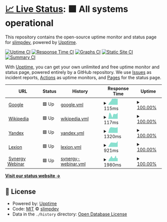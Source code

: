 # [📈 Live Status](https://uptime.slimp.dev): <!--live status--> **🟩 All systems operational**

This repository contains the open-source uptime monitor and status page for [slimpdev](https://uptime.slimp.dev), powered by [Upptime](https://github.com/upptime/upptime).

[![Uptime CI](https://github.com/slimpdev/uptime/workflows/Uptime%20CI/badge.svg)](https://github.com/slimpdev/uptime/actions?query=workflow%3A%22Uptime+CI%22)
[![Response Time CI](https://github.com/slimpdev/uptime/workflows/Response%20Time%20CI/badge.svg)](https://github.com/slimpdev/uptime/actions?query=workflow%3A%22Response+Time+CI%22)
[![Graphs CI](https://github.com/slimpdev/uptime/workflows/Graphs%20CI/badge.svg)](https://github.com/slimpdev/uptime/actions?query=workflow%3A%22Graphs+CI%22)
[![Static Site CI](https://github.com/slimpdev/uptime/workflows/Static%20Site%20CI/badge.svg)](https://github.com/slimpdev/uptime/actions?query=workflow%3A%22Static+Site+CI%22)
[![Summary CI](https://github.com/slimpdev/uptime/workflows/Summary%20CI/badge.svg)](https://github.com/slimpdev/uptime/actions?query=workflow%3A%22Summary+CI%22)

With [Upptime](https://upptime.js.org), you can get your own unlimited and free uptime monitor and status page, powered entirely by a GitHub repository. We use [Issues](https://github.com/slimpdev/uptime/issues) as incident reports, [Actions](https://github.com/slimpdev/uptime/actions) as uptime monitors, and [Pages](https://uptime.slimp.dev) for the status page.

<!--start: status pages-->
<!-- This summary is generated by Upptime (https://github.com/upptime/upptime) -->
<!-- Do not edit this manually, your changes will be overwritten -->
<!-- prettier-ignore -->
| URL | Status | History | Response Time | Uptime |
| --- | ------ | ------- | ------------- | ------ |
| <img alt="" src="https://favicons.githubusercontent.com/www.google.com" height="13"> [Google](https://www.google.com) | 🟩 Up | [google.yml](https://github.com/slimpdev/uptime/commits/HEAD/history/google.yml) | <details><summary><img alt="Response time graph" src="./graphs/google/response-time-week.png" height="20"> 115ms</summary><br><a href="https://uptime.slimp.dev/history/google"><img alt="Response time 117" src="https://img.shields.io/endpoint?url=https%3A%2F%2Fraw.githubusercontent.com%2Fslimpdev%2Fuptime%2FHEAD%2Fapi%2Fgoogle%2Fresponse-time.json"></a><br><a href="https://uptime.slimp.dev/history/google"><img alt="24-hour response time 134" src="https://img.shields.io/endpoint?url=https%3A%2F%2Fraw.githubusercontent.com%2Fslimpdev%2Fuptime%2FHEAD%2Fapi%2Fgoogle%2Fresponse-time-day.json"></a><br><a href="https://uptime.slimp.dev/history/google"><img alt="7-day response time 115" src="https://img.shields.io/endpoint?url=https%3A%2F%2Fraw.githubusercontent.com%2Fslimpdev%2Fuptime%2FHEAD%2Fapi%2Fgoogle%2Fresponse-time-week.json"></a><br><a href="https://uptime.slimp.dev/history/google"><img alt="30-day response time 117" src="https://img.shields.io/endpoint?url=https%3A%2F%2Fraw.githubusercontent.com%2Fslimpdev%2Fuptime%2FHEAD%2Fapi%2Fgoogle%2Fresponse-time-month.json"></a><br><a href="https://uptime.slimp.dev/history/google"><img alt="1-year response time 117" src="https://img.shields.io/endpoint?url=https%3A%2F%2Fraw.githubusercontent.com%2Fslimpdev%2Fuptime%2FHEAD%2Fapi%2Fgoogle%2Fresponse-time-year.json"></a></details> | <details><summary><a href="https://uptime.slimp.dev/history/google">100.00%</a></summary><a href="https://uptime.slimp.dev/history/google"><img alt="All-time uptime 100.00%" src="https://img.shields.io/endpoint?url=https%3A%2F%2Fraw.githubusercontent.com%2Fslimpdev%2Fuptime%2FHEAD%2Fapi%2Fgoogle%2Fuptime.json"></a><br><a href="https://uptime.slimp.dev/history/google"><img alt="24-hour uptime 100.00%" src="https://img.shields.io/endpoint?url=https%3A%2F%2Fraw.githubusercontent.com%2Fslimpdev%2Fuptime%2FHEAD%2Fapi%2Fgoogle%2Fuptime-day.json"></a><br><a href="https://uptime.slimp.dev/history/google"><img alt="7-day uptime 100.00%" src="https://img.shields.io/endpoint?url=https%3A%2F%2Fraw.githubusercontent.com%2Fslimpdev%2Fuptime%2FHEAD%2Fapi%2Fgoogle%2Fuptime-week.json"></a><br><a href="https://uptime.slimp.dev/history/google"><img alt="30-day uptime 100.00%" src="https://img.shields.io/endpoint?url=https%3A%2F%2Fraw.githubusercontent.com%2Fslimpdev%2Fuptime%2FHEAD%2Fapi%2Fgoogle%2Fuptime-month.json"></a><br><a href="https://uptime.slimp.dev/history/google"><img alt="1-year uptime 100.00%" src="https://img.shields.io/endpoint?url=https%3A%2F%2Fraw.githubusercontent.com%2Fslimpdev%2Fuptime%2FHEAD%2Fapi%2Fgoogle%2Fuptime-year.json"></a></details>
| <img alt="" src="https://favicons.githubusercontent.com/en.wikipedia.org" height="13"> [Wikipedia](https://en.wikipedia.org) | 🟩 Up | [wikipedia.yml](https://github.com/slimpdev/uptime/commits/HEAD/history/wikipedia.yml) | <details><summary><img alt="Response time graph" src="./graphs/wikipedia/response-time-week.png" height="20"> 117ms</summary><br><a href="https://uptime.slimp.dev/history/wikipedia"><img alt="Response time 170" src="https://img.shields.io/endpoint?url=https%3A%2F%2Fraw.githubusercontent.com%2Fslimpdev%2Fuptime%2FHEAD%2Fapi%2Fwikipedia%2Fresponse-time.json"></a><br><a href="https://uptime.slimp.dev/history/wikipedia"><img alt="24-hour response time 152" src="https://img.shields.io/endpoint?url=https%3A%2F%2Fraw.githubusercontent.com%2Fslimpdev%2Fuptime%2FHEAD%2Fapi%2Fwikipedia%2Fresponse-time-day.json"></a><br><a href="https://uptime.slimp.dev/history/wikipedia"><img alt="7-day response time 117" src="https://img.shields.io/endpoint?url=https%3A%2F%2Fraw.githubusercontent.com%2Fslimpdev%2Fuptime%2FHEAD%2Fapi%2Fwikipedia%2Fresponse-time-week.json"></a><br><a href="https://uptime.slimp.dev/history/wikipedia"><img alt="30-day response time 170" src="https://img.shields.io/endpoint?url=https%3A%2F%2Fraw.githubusercontent.com%2Fslimpdev%2Fuptime%2FHEAD%2Fapi%2Fwikipedia%2Fresponse-time-month.json"></a><br><a href="https://uptime.slimp.dev/history/wikipedia"><img alt="1-year response time 170" src="https://img.shields.io/endpoint?url=https%3A%2F%2Fraw.githubusercontent.com%2Fslimpdev%2Fuptime%2FHEAD%2Fapi%2Fwikipedia%2Fresponse-time-year.json"></a></details> | <details><summary><a href="https://uptime.slimp.dev/history/wikipedia">100.00%</a></summary><a href="https://uptime.slimp.dev/history/wikipedia"><img alt="All-time uptime 100.00%" src="https://img.shields.io/endpoint?url=https%3A%2F%2Fraw.githubusercontent.com%2Fslimpdev%2Fuptime%2FHEAD%2Fapi%2Fwikipedia%2Fuptime.json"></a><br><a href="https://uptime.slimp.dev/history/wikipedia"><img alt="24-hour uptime 100.00%" src="https://img.shields.io/endpoint?url=https%3A%2F%2Fraw.githubusercontent.com%2Fslimpdev%2Fuptime%2FHEAD%2Fapi%2Fwikipedia%2Fuptime-day.json"></a><br><a href="https://uptime.slimp.dev/history/wikipedia"><img alt="7-day uptime 100.00%" src="https://img.shields.io/endpoint?url=https%3A%2F%2Fraw.githubusercontent.com%2Fslimpdev%2Fuptime%2FHEAD%2Fapi%2Fwikipedia%2Fuptime-week.json"></a><br><a href="https://uptime.slimp.dev/history/wikipedia"><img alt="30-day uptime 100.00%" src="https://img.shields.io/endpoint?url=https%3A%2F%2Fraw.githubusercontent.com%2Fslimpdev%2Fuptime%2FHEAD%2Fapi%2Fwikipedia%2Fuptime-month.json"></a><br><a href="https://uptime.slimp.dev/history/wikipedia"><img alt="1-year uptime 100.00%" src="https://img.shields.io/endpoint?url=https%3A%2F%2Fraw.githubusercontent.com%2Fslimpdev%2Fuptime%2FHEAD%2Fapi%2Fwikipedia%2Fuptime-year.json"></a></details>
| <img alt="" src="https://favicons.githubusercontent.com/yandex.ru" height="13"> [Yandex](https://yandex.ru) | 🟩 Up | [yandex.yml](https://github.com/slimpdev/uptime/commits/HEAD/history/yandex.yml) | <details><summary><img alt="Response time graph" src="./graphs/yandex/response-time-week.png" height="20"> 1320ms</summary><br><a href="https://uptime.slimp.dev/history/yandex"><img alt="Response time 1264" src="https://img.shields.io/endpoint?url=https%3A%2F%2Fraw.githubusercontent.com%2Fslimpdev%2Fuptime%2FHEAD%2Fapi%2Fyandex%2Fresponse-time.json"></a><br><a href="https://uptime.slimp.dev/history/yandex"><img alt="24-hour response time 1439" src="https://img.shields.io/endpoint?url=https%3A%2F%2Fraw.githubusercontent.com%2Fslimpdev%2Fuptime%2FHEAD%2Fapi%2Fyandex%2Fresponse-time-day.json"></a><br><a href="https://uptime.slimp.dev/history/yandex"><img alt="7-day response time 1320" src="https://img.shields.io/endpoint?url=https%3A%2F%2Fraw.githubusercontent.com%2Fslimpdev%2Fuptime%2FHEAD%2Fapi%2Fyandex%2Fresponse-time-week.json"></a><br><a href="https://uptime.slimp.dev/history/yandex"><img alt="30-day response time 1264" src="https://img.shields.io/endpoint?url=https%3A%2F%2Fraw.githubusercontent.com%2Fslimpdev%2Fuptime%2FHEAD%2Fapi%2Fyandex%2Fresponse-time-month.json"></a><br><a href="https://uptime.slimp.dev/history/yandex"><img alt="1-year response time 1264" src="https://img.shields.io/endpoint?url=https%3A%2F%2Fraw.githubusercontent.com%2Fslimpdev%2Fuptime%2FHEAD%2Fapi%2Fyandex%2Fresponse-time-year.json"></a></details> | <details><summary><a href="https://uptime.slimp.dev/history/yandex">100.00%</a></summary><a href="https://uptime.slimp.dev/history/yandex"><img alt="All-time uptime 100.00%" src="https://img.shields.io/endpoint?url=https%3A%2F%2Fraw.githubusercontent.com%2Fslimpdev%2Fuptime%2FHEAD%2Fapi%2Fyandex%2Fuptime.json"></a><br><a href="https://uptime.slimp.dev/history/yandex"><img alt="24-hour uptime 100.00%" src="https://img.shields.io/endpoint?url=https%3A%2F%2Fraw.githubusercontent.com%2Fslimpdev%2Fuptime%2FHEAD%2Fapi%2Fyandex%2Fuptime-day.json"></a><br><a href="https://uptime.slimp.dev/history/yandex"><img alt="7-day uptime 100.00%" src="https://img.shields.io/endpoint?url=https%3A%2F%2Fraw.githubusercontent.com%2Fslimpdev%2Fuptime%2FHEAD%2Fapi%2Fyandex%2Fuptime-week.json"></a><br><a href="https://uptime.slimp.dev/history/yandex"><img alt="30-day uptime 100.00%" src="https://img.shields.io/endpoint?url=https%3A%2F%2Fraw.githubusercontent.com%2Fslimpdev%2Fuptime%2FHEAD%2Fapi%2Fyandex%2Fuptime-month.json"></a><br><a href="https://uptime.slimp.dev/history/yandex"><img alt="1-year uptime 100.00%" src="https://img.shields.io/endpoint?url=https%3A%2F%2Fraw.githubusercontent.com%2Fslimpdev%2Fuptime%2FHEAD%2Fapi%2Fyandex%2Fuptime-year.json"></a></details>
| <img alt="" src="https://favicons.githubusercontent.com/lexion.ru" height="13"> [Lexion](https://lexion.ru) | 🟩 Up | [lexion.yml](https://github.com/slimpdev/uptime/commits/HEAD/history/lexion.yml) | <details><summary><img alt="Response time graph" src="./graphs/lexion/response-time-week.png" height="20"> 921ms</summary><br><a href="https://uptime.slimp.dev/history/lexion"><img alt="Response time 888" src="https://img.shields.io/endpoint?url=https%3A%2F%2Fraw.githubusercontent.com%2Fslimpdev%2Fuptime%2FHEAD%2Fapi%2Flexion%2Fresponse-time.json"></a><br><a href="https://uptime.slimp.dev/history/lexion"><img alt="24-hour response time 1295" src="https://img.shields.io/endpoint?url=https%3A%2F%2Fraw.githubusercontent.com%2Fslimpdev%2Fuptime%2FHEAD%2Fapi%2Flexion%2Fresponse-time-day.json"></a><br><a href="https://uptime.slimp.dev/history/lexion"><img alt="7-day response time 921" src="https://img.shields.io/endpoint?url=https%3A%2F%2Fraw.githubusercontent.com%2Fslimpdev%2Fuptime%2FHEAD%2Fapi%2Flexion%2Fresponse-time-week.json"></a><br><a href="https://uptime.slimp.dev/history/lexion"><img alt="30-day response time 888" src="https://img.shields.io/endpoint?url=https%3A%2F%2Fraw.githubusercontent.com%2Fslimpdev%2Fuptime%2FHEAD%2Fapi%2Flexion%2Fresponse-time-month.json"></a><br><a href="https://uptime.slimp.dev/history/lexion"><img alt="1-year response time 888" src="https://img.shields.io/endpoint?url=https%3A%2F%2Fraw.githubusercontent.com%2Fslimpdev%2Fuptime%2FHEAD%2Fapi%2Flexion%2Fresponse-time-year.json"></a></details> | <details><summary><a href="https://uptime.slimp.dev/history/lexion">100.00%</a></summary><a href="https://uptime.slimp.dev/history/lexion"><img alt="All-time uptime 100.00%" src="https://img.shields.io/endpoint?url=https%3A%2F%2Fraw.githubusercontent.com%2Fslimpdev%2Fuptime%2FHEAD%2Fapi%2Flexion%2Fuptime.json"></a><br><a href="https://uptime.slimp.dev/history/lexion"><img alt="24-hour uptime 100.00%" src="https://img.shields.io/endpoint?url=https%3A%2F%2Fraw.githubusercontent.com%2Fslimpdev%2Fuptime%2FHEAD%2Fapi%2Flexion%2Fuptime-day.json"></a><br><a href="https://uptime.slimp.dev/history/lexion"><img alt="7-day uptime 100.00%" src="https://img.shields.io/endpoint?url=https%3A%2F%2Fraw.githubusercontent.com%2Fslimpdev%2Fuptime%2FHEAD%2Fapi%2Flexion%2Fuptime-week.json"></a><br><a href="https://uptime.slimp.dev/history/lexion"><img alt="30-day uptime 100.00%" src="https://img.shields.io/endpoint?url=https%3A%2F%2Fraw.githubusercontent.com%2Fslimpdev%2Fuptime%2FHEAD%2Fapi%2Flexion%2Fuptime-month.json"></a><br><a href="https://uptime.slimp.dev/history/lexion"><img alt="1-year uptime 100.00%" src="https://img.shields.io/endpoint?url=https%3A%2F%2Fraw.githubusercontent.com%2Fslimpdev%2Fuptime%2FHEAD%2Fapi%2Flexion%2Fuptime-year.json"></a></details>
| <img alt="" src="https://favicons.githubusercontent.com/webinar.synergy.ru" height="13"> [Synergy Webinar](https://webinar.synergy.ru) | 🟩 Up | [synergy-webinar.yml](https://github.com/slimpdev/uptime/commits/HEAD/history/synergy-webinar.yml) | <details><summary><img alt="Response time graph" src="./graphs/synergy-webinar/response-time-week.png" height="20"> 1980ms</summary><br><a href="https://uptime.slimp.dev/history/synergy-webinar"><img alt="Response time 1794" src="https://img.shields.io/endpoint?url=https%3A%2F%2Fraw.githubusercontent.com%2Fslimpdev%2Fuptime%2FHEAD%2Fapi%2Fsynergy-webinar%2Fresponse-time.json"></a><br><a href="https://uptime.slimp.dev/history/synergy-webinar"><img alt="24-hour response time 1822" src="https://img.shields.io/endpoint?url=https%3A%2F%2Fraw.githubusercontent.com%2Fslimpdev%2Fuptime%2FHEAD%2Fapi%2Fsynergy-webinar%2Fresponse-time-day.json"></a><br><a href="https://uptime.slimp.dev/history/synergy-webinar"><img alt="7-day response time 1980" src="https://img.shields.io/endpoint?url=https%3A%2F%2Fraw.githubusercontent.com%2Fslimpdev%2Fuptime%2FHEAD%2Fapi%2Fsynergy-webinar%2Fresponse-time-week.json"></a><br><a href="https://uptime.slimp.dev/history/synergy-webinar"><img alt="30-day response time 1794" src="https://img.shields.io/endpoint?url=https%3A%2F%2Fraw.githubusercontent.com%2Fslimpdev%2Fuptime%2FHEAD%2Fapi%2Fsynergy-webinar%2Fresponse-time-month.json"></a><br><a href="https://uptime.slimp.dev/history/synergy-webinar"><img alt="1-year response time 1794" src="https://img.shields.io/endpoint?url=https%3A%2F%2Fraw.githubusercontent.com%2Fslimpdev%2Fuptime%2FHEAD%2Fapi%2Fsynergy-webinar%2Fresponse-time-year.json"></a></details> | <details><summary><a href="https://uptime.slimp.dev/history/synergy-webinar">100.00%</a></summary><a href="https://uptime.slimp.dev/history/synergy-webinar"><img alt="All-time uptime 100.00%" src="https://img.shields.io/endpoint?url=https%3A%2F%2Fraw.githubusercontent.com%2Fslimpdev%2Fuptime%2FHEAD%2Fapi%2Fsynergy-webinar%2Fuptime.json"></a><br><a href="https://uptime.slimp.dev/history/synergy-webinar"><img alt="24-hour uptime 100.00%" src="https://img.shields.io/endpoint?url=https%3A%2F%2Fraw.githubusercontent.com%2Fslimpdev%2Fuptime%2FHEAD%2Fapi%2Fsynergy-webinar%2Fuptime-day.json"></a><br><a href="https://uptime.slimp.dev/history/synergy-webinar"><img alt="7-day uptime 100.00%" src="https://img.shields.io/endpoint?url=https%3A%2F%2Fraw.githubusercontent.com%2Fslimpdev%2Fuptime%2FHEAD%2Fapi%2Fsynergy-webinar%2Fuptime-week.json"></a><br><a href="https://uptime.slimp.dev/history/synergy-webinar"><img alt="30-day uptime 100.00%" src="https://img.shields.io/endpoint?url=https%3A%2F%2Fraw.githubusercontent.com%2Fslimpdev%2Fuptime%2FHEAD%2Fapi%2Fsynergy-webinar%2Fuptime-month.json"></a><br><a href="https://uptime.slimp.dev/history/synergy-webinar"><img alt="1-year uptime 100.00%" src="https://img.shields.io/endpoint?url=https%3A%2F%2Fraw.githubusercontent.com%2Fslimpdev%2Fuptime%2FHEAD%2Fapi%2Fsynergy-webinar%2Fuptime-year.json"></a></details>

<!--end: status pages-->

[**Visit our status website →**](https://uptime.slimp.dev)

## 📄 License

- Powered by: [Upptime](https://github.com/upptime/upptime)
- Code: [MIT](./LICENSE) © [slimpdev](https://uptime.slimp.dev)
- Data in the `./history` directory: [Open Database License](https://opendatacommons.org/licenses/odbl/1-0/)
